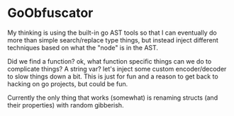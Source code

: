# GoObfuscator

My thinking is using the built-in go AST tools so that I can 
eventually do more than simple search/replace type things, but 
instead inject different techniques based on what the "node" is in the AST.

Did we find a function? ok, what function specific things can we do to complicate things? A string var? let's inject some custom encoder/decoder to slow things down a bit. 
This is just for fun and a reason to get back to hacking on go projects, but could be fun.

Currently the only thing that works (somewhat) is renaming structs (and their properties) with random gibberish.

